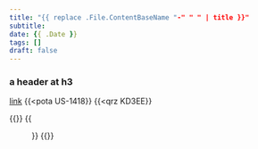 ```yaml
---
title: "{{ replace .File.ContentBaseName "-" " " | title }}"
subtitle:
date: {{ .Date }}
tags: []
draft: false
---
```


### a header at h3

[link](https://link)
{{<pota US-1418}}
{{<qrz KD3EE}}

{{<gallery>}}
{{<figure link="/img/2025/2025-01-24-photo.jpg" caption="describe it">}}
{{</gallery>}}

<!--more-->
